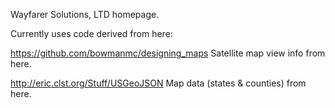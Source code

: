 Wayfarer Solutions, LTD homepage.

Currently uses code derived from here:

https://github.com/bowmanmc/designing_maps
Satellite map view info from here.

http://eric.clst.org/Stuff/USGeoJSON
Map data (states & counties) from here.
